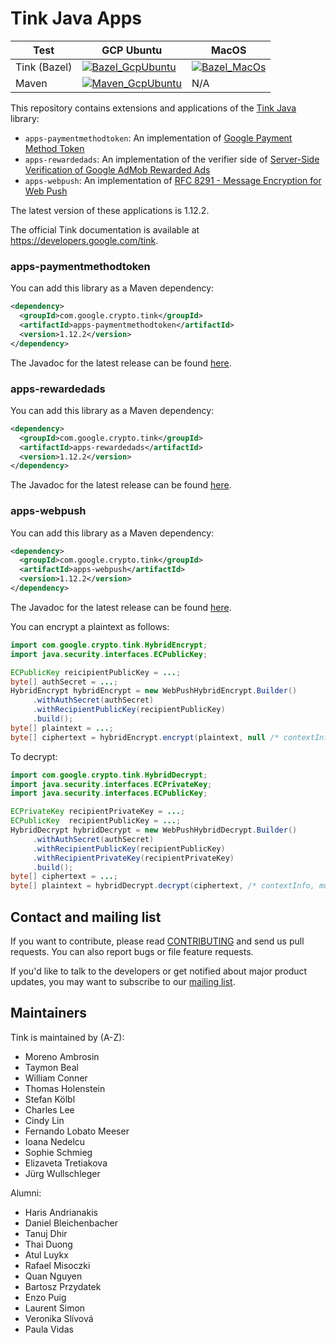 # Tink Java Apps

<!-- GCP Ubuntu --->

[tink_java_apps_bazel_badge_gcp_ubuntu]: https://storage.googleapis.com/tink-kokoro-build-badges/tink-java-apps-bazel-gcp-ubuntu.svg
[tink_java_apps_maven_badge_gcp_ubuntu]: https://storage.googleapis.com/tink-kokoro-build-badges/tink-java-apps-maven-gcp-ubuntu.svg

<!-- MacOS --->

[tink_java_apps_bazel_badge_macos]: https://storage.googleapis.com/tink-kokoro-build-badges/tink-java-apps-bazel-macos-external.svg

**Test**     | **GCP Ubuntu**                                                 | **MacOS**
------------ | -------------------------------------------------------------- | ---------
Tink (Bazel) | [![Bazel_GcpUbuntu][tink_java_apps_bazel_badge_gcp_ubuntu]](#) | [![Bazel_MacOs][tink_java_apps_bazel_badge_macos]](#)
Maven        | [![Maven_GcpUbuntu][tink_java_apps_maven_badge_gcp_ubuntu]](#) | N/A

This repository contains extensions and applications of the
[Tink Java](https://github.com/tink-crypto/tink-java) library:

*   `apps-paymentmethodtoken`: An implementation of
    [Google Payment Method Token](https://developers.google.com/pay/api/payment-data-cryptography)
*   `apps-rewardedads`: An implementation of the verifier side of
    [Server-Side Verification of Google AdMob Rewarded Ads](https://developers.google.com/admob/android/ssv)
*   `apps-webpush`: An implementation of
    [RFC 8291 - Message Encryption for Web Push](https://www.rfc-editor.org/rfc/rfc8291)

The latest version of these applications is 1.12.2.

The official Tink documentation is available at
https://developers.google.com/tink.

### apps-paymentmethodtoken

You can add this library as a Maven dependency:

```xml
<dependency>
  <groupId>com.google.crypto.tink</groupId>
  <artifactId>apps-paymentmethodtoken</artifactId>
  <version>1.12.2</version>
</dependency>
```

The Javadoc for the latest release can be found
[here](https://tink-crypto.github.io/tink-java-apps/javadoc/apps-paymentmethodtoken/1.12.2/).

### apps-rewardedads

You can add this library as a Maven dependency:

```xml
<dependency>
  <groupId>com.google.crypto.tink</groupId>
  <artifactId>apps-rewardedads</artifactId>
  <version>1.12.2</version>
</dependency>
```

The Javadoc for the latest release can be found
[here](https://tink-crypto.github.io/tink-java-apps/javadoc/apps-rewardedads/1.12.2/).

### apps-webpush

You can add this library as a Maven dependency:

```xml
<dependency>
  <groupId>com.google.crypto.tink</groupId>
  <artifactId>apps-webpush</artifactId>
  <version>1.12.2</version>
</dependency>
```

The Javadoc for the latest release can be found
[here](https://tink-crypto.github.io/tink-java-apps/javadoc/apps-webpush/1.12.2/).

You can encrypt a plaintext as follows:

```java
import com.google.crypto.tink.HybridEncrypt;
import java.security.interfaces.ECPublicKey;

ECPublicKey reicipientPublicKey = ...;
byte[] authSecret = ...;
HybridEncrypt hybridEncrypt = new WebPushHybridEncrypt.Builder()
     .withAuthSecret(authSecret)
     .withRecipientPublicKey(recipientPublicKey)
     .build();
byte[] plaintext = ...;
byte[] ciphertext = hybridEncrypt.encrypt(plaintext, null /* contextInfo, must be null */);
```

To decrypt:

```java
import com.google.crypto.tink.HybridDecrypt;
import java.security.interfaces.ECPrivateKey;
import java.security.interfaces.ECPublicKey;

ECPrivateKey recipientPrivateKey = ...;
ECPublicKey  recipientPublicKey = ...;
HybridDecrypt hybridDecrypt = new WebPushHybridDecrypt.Builder()
     .withAuthSecret(authSecret)
     .withRecipientPublicKey(recipientPublicKey)
     .withRecipientPrivateKey(recipientPrivateKey)
     .build();
byte[] ciphertext = ...;
byte[] plaintext = hybridDecrypt.decrypt(ciphertext, /* contextInfo, must be null */);
```

## Contact and mailing list

If you want to contribute, please read [CONTRIBUTING](docs/CONTRIBUTING.md) and
send us pull requests. You can also report bugs or file feature requests.

If you'd like to talk to the developers or get notified about major product
updates, you may want to subscribe to our
[mailing list](https://groups.google.com/forum/#!forum/tink-users).

## Maintainers

Tink is maintained by (A-Z):

-   Moreno Ambrosin
-   Taymon Beal
-   William Conner
-   Thomas Holenstein
-   Stefan Kölbl
-   Charles Lee
-   Cindy Lin
-   Fernando Lobato Meeser
-   Ioana Nedelcu
-   Sophie Schmieg
-   Elizaveta Tretiakova
-   Jürg Wullschleger

Alumni:

-   Haris Andrianakis
-   Daniel Bleichenbacher
-   Tanuj Dhir
-   Thai Duong
-   Atul Luykx
-   Rafael Misoczki
-   Quan Nguyen
-   Bartosz Przydatek
-   Enzo Puig
-   Laurent Simon
-   Veronika Slívová
-   Paula Vidas
